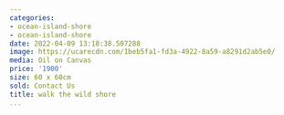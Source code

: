 ```yaml
---
categories:
- ocean-island-shore
- ocean-island-shore
date: 2022-04-09 13:18:38.507288
image: https://ucarecdn.com/1beb5fa1-fd3a-4922-8a59-a8291d2ab5e0/
media: Oil on Canvas
price: '1900'
size: 60 x 60cm
sold: Contact Us
title: walk the wild shore
...
```

